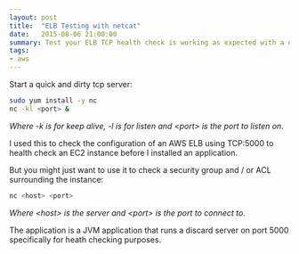 ```yaml
---
layout: post
title:  "ELB Testing with netcat"
date:   2015-08-06 21:00:00
summary: Test your ELB TCP health check is working as expected with a netcat server.
tags:
- aws
---
```


Start a quick and dirty tcp server:

```bash
sudo yum install -y nc
nc -kl <port> &
```

*Where -k is for keep alive, -l is for listen and \<port\> is the port to listen on.*

I used this to check the configuration of an AWS ELB using TCP:5000 to health check an EC2 instance before I installed an application.

But you might just want to use it to check a security group and / or ACL surrounding the instance:

```bash
nc <host> <port>
```

*Where \<host\> is the server and \<port\> is the port to connect to.*

The application is a JVM application that runs a discard server on port 5000 specifically for heath checking purposes.
